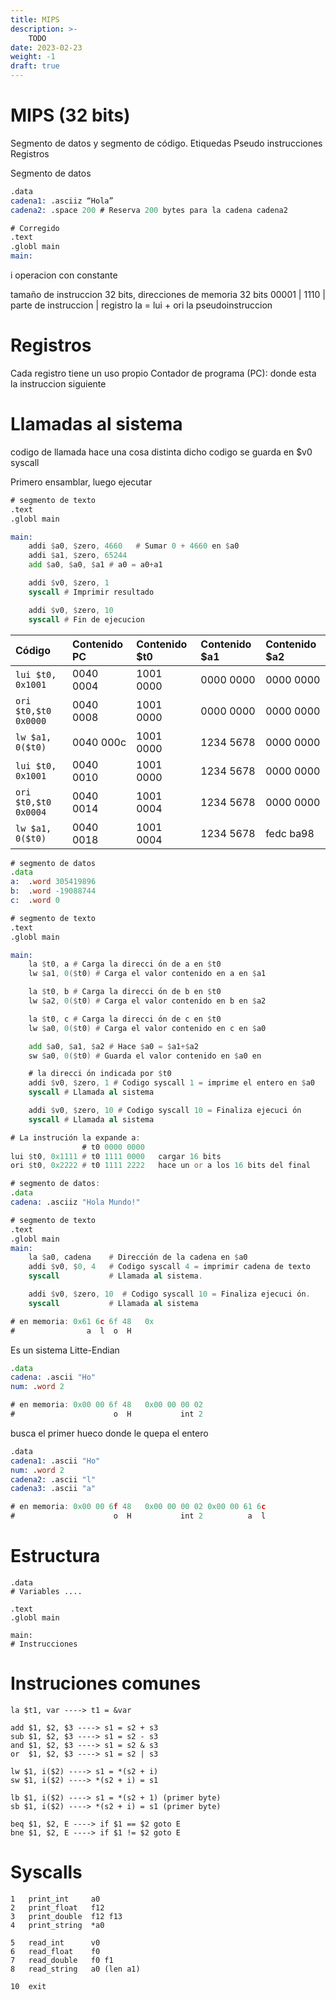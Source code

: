 ```yaml
---
title: MIPS
description: >-
    TODO
date: 2023-02-23
weight: -1
draft: true
---
```


# MIPS (32 bits)

Segmento de datos y segmento de código.
Etiquedas
Pseudo instrucciones
Registros

Segmento de datos

```nasm
.data
cadena1: .asciiz “Hola”
cadena2: .space 200 # Reserva 200 bytes para la cadena cadena2

# Corregido
.text
.globl main
main:
```
<instruccion>i     operacion con constante

tamaño de instruccion 32 bits, direcciones de memoria 32 bits
00001 | 1110 |
parte de instruccion | registro
la = lui + ori
la pseudoinstruccion

# Registros

Cada registro tiene un uso propio
Contador de programa (PC): donde esta la instruccion siguiente

# Llamadas al sistema

codigo de llamada hace una cosa distinta
dicho codigo se guarda en $v0
syscall 

Primero ensamblar, luego ejecutar

```asm
# segmento de texto
.text
.globl main

main:
    addi $a0, $zero, 4660   # Sumar 0 + 4660 en $a0
    addi $a1, $zero, 65244
    add $a0, $a0, $a1 # a0 = a0+a1

    addi $v0, $zero, 1
    syscall # Imprimir resultado

    addi $v0, $zero, 10
    syscall # Fin de ejecucion
```

| Código               | Contenido PC     | Contenido $t0    |  Contenido $a1     | Contenido $a2 |
|:---------------------|:-----------------|:-----------------|:-------------------|:----------|
| `lui $t0, 0x1001`    | 0040 0004        | 1001 0000        |  0000 0000         | 0000 0000 |
| `ori $t0,$t0 0x0000` | 0040 0008        | 1001 0000        |  0000 0000         | 0000 0000 |
| `lw $a1, 0($t0)`     | 0040 000c        | 1001 0000        |  1234 5678         | 0000 0000 |
| `lui $t0, 0x1001`    | 0040 0010        | 1001 0000        |  1234 5678         | 0000 0000 |
| `ori $t0,$t0 0x0004` | 0040 0014        | 1001 0004        |  1234 5678         | 0000 0000 |
| `lw $a1, 0($t0)`     | 0040 0018        | 1001 0004        |  1234 5678         | fedc ba98 |

```asm
# segmento de datos
.data
a:  .word 305419896
b:  .word -19088744
c:  .word 0

# segmento de texto
.text
.globl main

main:
    la $t0, a # Carga la direcci ́on de a en $t0
    lw $a1, 0($t0) # Carga el valor contenido en a en $a1

    la $t0, b # Carga la direcci ́on de b en $t0
    lw $a2, 0($t0) # Carga el valor contenido en b en $a2

    la $t0, c # Carga la direcci ́on de c en $t0
    lw $a0, 0($t0) # Carga el valor contenido en c en $a0

    add $a0, $a1, $a2 # Hace $a0 = $a1+$a2
    sw $a0, 0($t0) # Guarda el valor contenido en $a0 en

    # la direcci ́on indicada por $t0
    addi $v0, $zero, 1 # Codigo syscall 1 = imprime el entero en $a0
    syscall # Llamada al sistema

    addi $v0, $zero, 10 # Codigo syscall 10 = Finaliza ejecuci ́on
    syscall # Llamada al sistema

# La instrución la expande a:
                # t0 0000 0000
lui $t0, 0x1111 # t0 1111 0000   cargar 16 bits
ori $t0, 0x2222 # t0 1111 2222   hace un or a los 16 bits del final
```

```asm
# segmento de datos:
.data
cadena: .asciiz "Hola Mundo!"

# segmento de texto
.text
.globl main
main:
    la $a0, cadena    # Dirección de la cadena en $a0
    addi $v0, $0, 4   # Codigo syscall 4 = imprimir cadena de texto
    syscall           # Llamada al sistema.

    addi $v0, $zero, 10  # Codigo syscall 10 = Finaliza ejecuci ́on.
    syscall           # Llamada al sistema

# en memoria: 0x61 6c 6f 48   0x
#                a  l  o  H
```

Es un sistema Litte-Endian

```asm
.data
cadena: .ascii "Ho"
num: .word 2

# en memoria: 0x00 00 6f 48   0x00 00 00 02
#                      o  H           int 2
```

busca el primer hueco donde le quepa el entero


```nasm
.data
cadena1: .ascii "Ho"
num: .word 2
cadena2: .ascii "l"
cadena3: .ascii "a"

# en memoria: 0x00 00 6f 48   0x00 00 00 02 0x00 00 61 6c
#                      o  H           int 2          a  l
```

# Estructura

```
.data
# Variables ....

.text
.globl main

main:
# Instrucciones
```

# Instruciones comunes

```
la $t1, var ----> t1 = &var

add $1, $2, $3 ----> s1 = s2 + s3
sub $1, $2, $3 ----> s1 = s2 - s3
and $1, $2, $3 ----> s1 = s2 & s3
or  $1, $2, $3 ----> s1 = s2 | s3

lw $1, i($2) ----> s1 = *(s2 + i)
sw $1, i($2) ----> *(s2 + i) = s1

lb $1, i($2) ----> s1 = *(s2 + 1) (primer byte)
sb $1, i($2) ----> *(s2 + i) = s1 (primer byte)
```

```
beq $1, $2, E ----> if $1 == $2 goto E
bne $1, $2, E ----> if $1 != $2 goto E
```

# Syscalls

```
1   print_int     a0
2   print_float   f12
3   print_double  f12 f13
4   print_string  *a0

5   read_int      v0
6   read_float    f0
7   read_double   f0 f1
8   read_string   a0 (len a1)

10  exit
```

